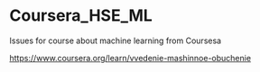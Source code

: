 # Coursera_HSE_ML
Issues for course about machine learning from Coursesa

https://www.coursera.org/learn/vvedenie-mashinnoe-obuchenie
